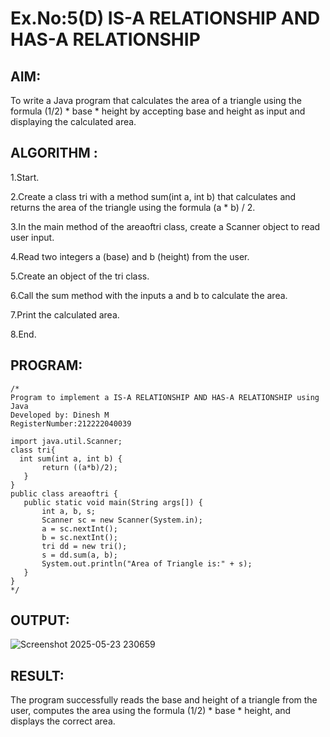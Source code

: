 # Ex.No:5(D) IS-A RELATIONSHIP AND HAS-A RELATIONSHIP
## AIM:
  To write a Java program that calculates the area of a triangle using the formula (1/2) * base * height by accepting base and height as input and displaying the calculated area.
 
## ALGORITHM :
1.Start.

2.Create a class tri with a method sum(int a, int b) that calculates and returns the area of the triangle using the formula (a * b) / 2.

3.In the main method of the areaoftri class, create a Scanner object to read user input.

4.Read two integers a (base) and b (height) from the user.

5.Create an object of the tri class.

6.Call the sum method with the inputs a and b to calculate the area.

7.Print the calculated area.

8.End.

## PROGRAM:
 ```
/*
Program to implement a IS-A RELATIONSHIP AND HAS-A RELATIONSHIP using Java
Developed by: Dinesh M
RegisterNumber:212222040039

import java.util.Scanner;
class tri{
   int sum(int a, int b) {
        return ((a*b)/2);
    } 
}
public class areaoftri {
    public static void main(String args[]) {
        int a, b, s;
        Scanner sc = new Scanner(System.in);
        a = sc.nextInt();
        b = sc.nextInt();
        tri dd = new tri();
        s = dd.sum(a, b);
        System.out.println("Area of Triangle is:" + s);
    }
}
*/
```
## OUTPUT:
![Screenshot 2025-05-23 230659](https://github.com/user-attachments/assets/c81a4bd0-0e71-4e6a-a3d9-3a93100aed35)



## RESULT:
The program successfully reads the base and height of a triangle from the user, computes the area using the formula (1/2) * base * height, and displays the correct area.
